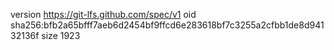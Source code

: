 version https://git-lfs.github.com/spec/v1
oid sha256:bfb2a65bfff7aeb6d2454bf9ffcd6e283618bf7c3255a2cfbb1de8d94132136f
size 1923
